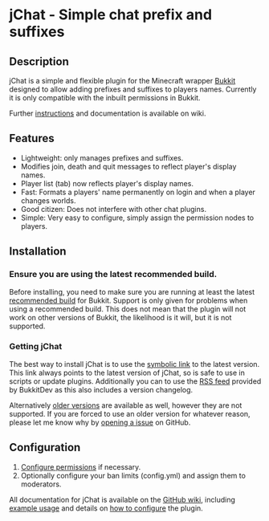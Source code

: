 jChat - Simple chat prefix and suffixes
====================================

## Description

jChat is a simple and flexible plugin for the Minecraft wrapper [Bukkit](http://bukkit.org/) designed to allow adding prefixes and suffixes to players names. Currently it is only compatible with the inbuilt permissions in Bukkit. 

Further [instructions](https://github.com/grandwazir/jChat/wiki/instructions) and documentation is available on wiki. 

## Features

- Lightweight: only manages prefixes and suffixes.
- Modifies join, death and quit messages to reflect player's display names.
- Player list (tab) now reflects player's display names.
- Fast: Formats a players' name permanently on login and when a player changes worlds.
- Good citizen: Does not interfere with other chat plugins.
- Simple: Very easy to configure, simply assign the permission nodes to players.

## Installation

### Ensure you are using the latest recommended build.

Before installing, you need to make sure you are running at least the latest [recommended build](http://repo.bukkit.org/service/local/artifact/maven/content?r=releases&g=org.bukkit&a=craftbukkit&v=RELEASE) for Bukkit. Support is only given for problems when using a recommended build. This does not mean that the plugin will not work on other versions of Bukkit, the likelihood is it will, but it is not supported.

### Getting jChat

The best way to install jChat is to use the [symbolic link](http://repository.james.richardson.name/symbolic/jChat.jar) to the latest version. This link always points to the latest version of jChat, so is safe to use in scripts or update plugins. Additionally you can to use the [RSS feed](http://dev.bukkit.org/server-mods/jChat/files.rss) provided by BukkitDev as this also includes a version changelog.
    
Alternatively [older versions](http://repository.james.richardson.name/releases/name/richardson/james/bukkit/jchat/) are available as well, however they are not supported. If you are forced to use an older version for whatever reason, please let me know why by [opening a issue](https://github.com/grandwazir/jChat/issues/new) on GitHub.

## Configuration

1. [Configure permissions](https://github.com/grandwazir/jChat/wiki/permissions) if necessary.
2. Optionally configure your ban limits (config.yml) and assign them to moderators.

All documentation for jChat is available on the [GitHub wiki](https://github.com/grandwazir/jChat/wiki), including [example usage](https://github.com/grandwazir/jChat/wiki/Instructions) and details on [how to configure](https://github.com/grandwazir/jChat/wiki/Permissions) the plugin. 




